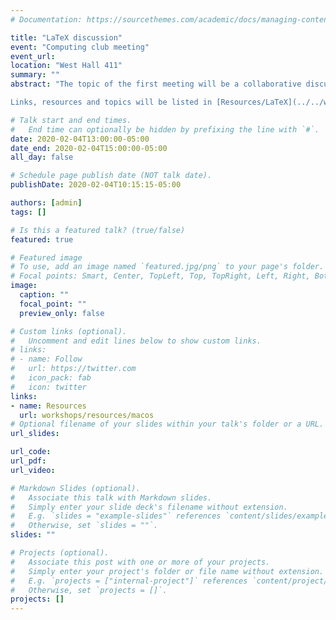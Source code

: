 ```yaml
---
# Documentation: https://sourcethemes.com/academic/docs/managing-content/

title: "LaTeX discussion"
event: "Computing club meeting"
event_url:
location: "West Hall 411"
summary: ""
abstract: "The topic of the first meeting will be a collaborative discussion about LaTeX, so we encourage you to come and share any interesting tips and tricks you’ve picked up. On the other side, if you are unsure of the “best way” to do something in LaTeX, we encourage you to bring it up for discussion.

Links, resources and topics will be listed in [Resources/LaTeX](../../workshops/resources/latex)"

# Talk start and end times.
#   End time can optionally be hidden by prefixing the line with `#`.
date: 2020-02-04T13:00:00-05:00
date_end: 2020-02-04T15:00:00-05:00
all_day: false

# Schedule page publish date (NOT talk date).
publishDate: 2020-02-04T10:15:15-05:00

authors: [admin]
tags: []

# Is this a featured talk? (true/false)
featured: true

# Featured image
# To use, add an image named `featured.jpg/png` to your page's folder. 
# Focal points: Smart, Center, TopLeft, Top, TopRight, Left, Right, BottomLeft, Bottom, BottomRight.
image:
  caption: ""
  focal_point: ""
  preview_only: false

# Custom links (optional).
#   Uncomment and edit lines below to show custom links.
# links:
# - name: Follow
#   url: https://twitter.com
#   icon_pack: fab
#   icon: twitter
links:
- name: Resources
  url: workshops/resources/macos
# Optional filename of your slides within your talk's folder or a URL.
url_slides:

url_code:
url_pdf:
url_video:

# Markdown Slides (optional).
#   Associate this talk with Markdown slides.
#   Simply enter your slide deck's filename without extension.
#   E.g. `slides = "example-slides"` references `content/slides/example-slides.md`.
#   Otherwise, set `slides = ""`.
slides: ""

# Projects (optional).
#   Associate this post with one or more of your projects.
#   Simply enter your project's folder or file name without extension.
#   E.g. `projects = ["internal-project"]` references `content/project/deep-learning/index.md`.
#   Otherwise, set `projects = []`.
projects: []
---
```




